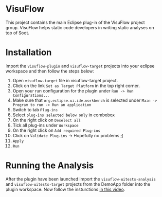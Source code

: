 # VisuFlow

This project contains the main Eclipse plug-in of the VisuFlow project group. VisuFlow helps static code developers in writing static analyses on top of Soot.

# Installation

Import the `visuflow-plugin` and `visuflow-target` projects into your eclipse workspace and then follow the steps below:

1. Open `visuflow.target` file in visuflow-target project.
2. Click on the link `Set as Target Platform` in the top right corner.
3. Open your run configuration for the plugin under `Run -> Run Configurations...`
4. Make sure that `org.eclipse.ui.ide.workbench` is selected under `Main -> Program to run -> Run an application`
5. Switch to tab `Plug-ins`
6. Select `plug-ins selected below only` in combobox
7. On the right click on `Deselect all`
8. Tick all plug-ins under `Workspace`
9. On the right click on `Add required Plug-ins`
10. Click on `Validate Plug-ins` -> Hopefully no problems ;)
11. `Apply`
12. `Run`

# Running the Analysis

After the plugin have been launched import the `visuflow-uitests-analysis` and `visuflow-uitests-target` projects from the DemoApp folder into the plugin workspace. Now follow the insturctions [in this video](https://www.youtube.com/watch?v=51iimUDaOPQ).
